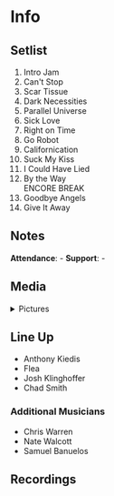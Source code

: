 # Info

## Setlist

1. Intro Jam
2. Can't Stop
3. Scar Tissue
4. Dark Necessities
5. Parallel Universe
6. Sick Love
7. Right on Time
8. Go Robot
9. Californication
10. Suck My Kiss
11. I Could Have Lied
12. By the Way
<br>ENCORE BREAK
13. Goodbye Angels
14. Give It Away

## Notes

**Attendance**: -
**Support**: -

## Media 

<details>
  <summary>Pictures</summary>
  <!--<img alt="Setlist" title="Setlist" src="_.jpg" height="200" />
  <img alt="Clipping" title="Clipping" src="_.jpg" height="200" />
  <img alt="Flyer" title="Flyer" src="_.jpg" height="200" />-->
</details>

## Line Up

* Anthony Kiedis
* Flea
* Josh Klinghoffer
* Chad Smith

### Additional Musicians

* Chris Warren  
* Nate Walcott  
* Samuel Banuelos

## Recordings
